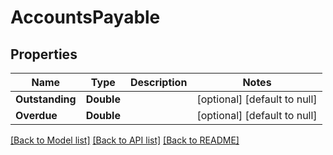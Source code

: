 # AccountsPayable
## Properties

| Name | Type | Description | Notes |
|------------ | ------------- | ------------- | -------------|
| **Outstanding** | **Double** |  | [optional] [default to null] |
| **Overdue** | **Double** |  | [optional] [default to null] |

[[Back to Model list]](../README.md#documentation-for-models) [[Back to API list]](../README.md#documentation-for-api-endpoints) [[Back to README]](../README.md)


